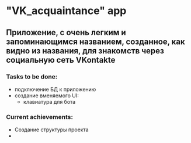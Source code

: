 # "VK_acquaintance" app

## Приложение, с очень легким и запоминающимся названием, созданное, как видно из названия, для знакомств через социальную сеть VKontakte

### Tasks to be done:
- подключение БД к приложению
- создание вменяемого UI:
    - клавиатура для бота 

### Current achievements: 
- Создание структуры проекта
- 